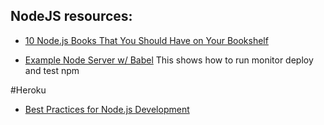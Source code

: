 NodeJS resources:
-----
- [10 Node.js Books That You Should Have on Your Bookshelf](https://www.netguru.co/blog/10-nodejs-books)

- [Example Node Server w/ Babel](https://github.com/babel/example-node-server) This shows how to run monitor deploy and test npm


#Heroku
- [Best Practices for Node.js Development](https://devcenter.heroku.com/articles/node-best-practices)